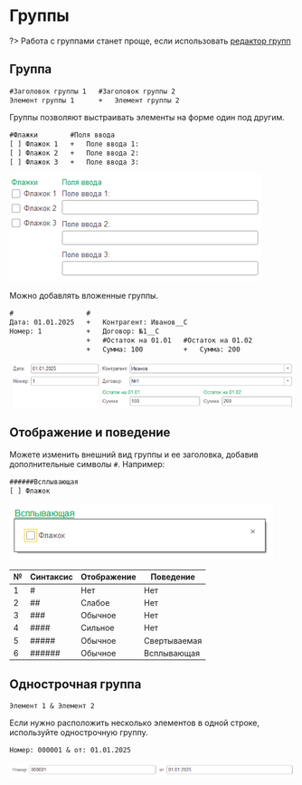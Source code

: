 # Группы

?> Работа с группами станет проще, если использовать [редактор групп](РедакторГрупп.md)

## Группа

```text
#Заголовок группы 1   #Заголовок группы 2
Элемент группы 1      +   Элемент группы 2
```

Группы позволяют выстраивать элементы на форме один под другим.

```text
#Флажки        #Поля ввода
[ ] Флажок 1   +   Поле ввода 1:
[ ] Флажок 2   +   Поле ввода 2:
[ ] Флажок 3   +   Поле ввода 3:
```

<kbd> ![Группа](./_images/group.png) </kbd>

Можно добавлять вложенные группы.

```text
#                  #
Дата: 01.01.2025   +   Контрагент: Иванов__С
Номер: 1           +   Договор: №1__С
                   +   #Остаток на 01.01   #Остаток на 01.02
                   +   Сумма: 100          +   Сумма: 200
```

<kbd> ![Вложенные группы](./_images/nested-group.png) </kbd>

## Отображение и поведение

Можете изменить внешний вид группы и ее заголовка, добавив дополнительные символы `#`. Например:

```text
######Всплывающая
[ ] Флажок
```

<kbd> ![Всплывающая группа](./_images/popup-group.png) </kbd>

| №   | Синтаксис | Отображение | Поведение    |
| --- | --------- | ----------- | ------------ |
| 1   | #         | Нет         | Нет          |
| 2   | ##        | Слабое      | Нет          |
| 3   | ###       | Обычное     | Нет          |
| 4   | ####      | Сильное     | Нет          |
| 5   | #####     | Обычное     | Свертываемая |
| 6   | ######    | Обычное     | Всплывающая  |

## Однострочная группа

```
Элемент 1 & Элемент 2
```

Если нужно расположить несколько элементов в одной строке, используйте однострочную группу.

```text
Номер: 000001 & от: 01.01.2025
```

<kbd> ![Однострочная группа](./_images/line-group.png) </kbd>

